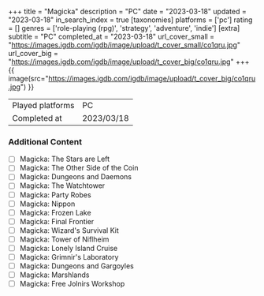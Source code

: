 +++
title = "Magicka"
description = "PC"
date = "2023-03-18"
updated = "2023-03-18"
in_search_index = true
[taxonomies]
platforms = ['pc']
rating = []
genres = ['role-playing (rpg)', 'strategy', 'adventure', 'indie']
[extra]
subtitle = "PC"
completed_at = "2023-03-18"
url_cover_small = "https://images.igdb.com/igdb/image/upload/t_cover_small/co1qru.jpg"
url_cover_big = "https://images.igdb.com/igdb/image/upload/t_cover_big/co1qru.jpg"
+++
{{ image(src="https://images.igdb.com/igdb/image/upload/t_cover_big/co1qru.jpg") }}

|              |            |
| ------------ | ---------- |
| Played platforms    | PC |
| Completed at | 2023/03/18 |


### Additional Content


- [ ] Magicka: The Stars are Left
- [ ] Magicka: The Other Side of the Coin
- [ ] Magicka: Dungeons and Daemons
- [ ] Magicka: The Watchtower
- [ ] Magicka: Party Robes
- [ ] Magicka: Nippon
- [ ] Magicka: Frozen Lake
- [ ] Magicka: Final Frontier
- [ ] Magicka: Wizard's Survival Kit
- [ ] Magicka: Tower of Niflheim
- [ ] Magicka: Lonely Island Cruise
- [ ] Magicka: Grimnir's Laboratory
- [ ] Magicka: Dungeons and Gargoyles
- [ ] Magicka: Marshlands
- [ ] Magicka: Free Jolnirs Workshop